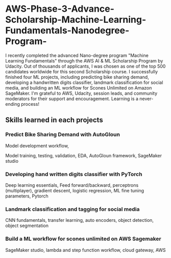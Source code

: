 # AWS-Phase-3-Advance-Scholarship-Machine-Learning-Fundamentals-Nanodegree-Program-
I recently completed the advanced Nano-degree program "Machine Learning Fundamentals" through the AWS AI & ML Scholarship Program by Udacity. Out of thousands of applicants, I was chosen as one of the top 500 candidates worldwide for this second Scholarship course. I successfully finished four ML projects, including predicting bike sharing demand, developing a handwritten digits classifier, landmark classification for social media, and building an ML workflow for Scones Unlimited on Amazon SageMaker. I'm grateful to AWS, Udacity, session leads, and community moderators for their support and encouragement. Learning is a never-ending process!
## Skills learned in each projects


### Predict Bike Sharing Demand with AutoGloun

Model development workflow,

Model training, testing, validation, EDA, AutoGloun framework, SageMaker studio

### Developing hand written digits classifier with PyTorch

Deep learning essentials, Feed forward/backward, perceptrons (multiplayer), gradient descent, logistic regression, ML fine tuning parameters, Pytorch

### Landmark classification and tagging for social media

CNN fundamentals, transfer learning, auto encoders, object detection, object segmentation

### Build a ML workflow for scones unlimited on AWS Sagemaker

SageMaker studio, lambda and step function workflow, cloud gateway, AWS

